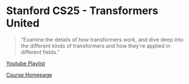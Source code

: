 # Stanford CS25 - Transformers United

 >"Examine the details of how transformers work, and dive deep into the different kinds of transformers and how they're applied in different fields." 

[Youtube Playlist](https://www.youtube.com/playlist?list=PLoROMvodv4rNiJRchCzutFw5ItR_Z27CM)

[Course Homepage](https://web.stanford.edu/class/cs25/)